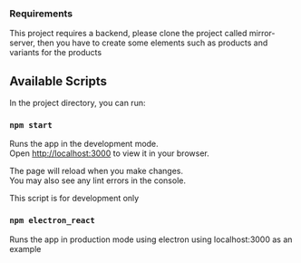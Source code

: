 ### Requirements

This project requires a backend, please clone the project called mirror-server, then you have 
to create some elements such as products and variants for the products

## Available Scripts

In the project directory, you can run:

### `npm start`

Runs the app in the development mode.\
Open [http://localhost:3000](http://localhost:3000) to view it in your browser.

The page will reload when you make changes.\
You may also see any lint errors in the console.

This script is for development only

### `npm electron_react`

Runs the app in production mode using electron using localhost:3000 as an example


